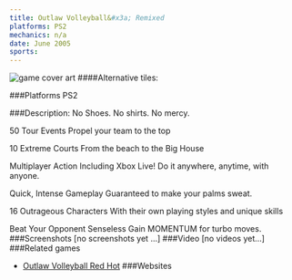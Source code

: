 ```yaml
---
title: Outlaw Volleyball&#x3a; Remixed
platforms: PS2
mechanics: n/a
date: June 2005
sports: 
---
```

![game cover art](//images.igdb.com/igdb/image/upload/t_cover_big/nebf5oyyvlbdneivqqlr.jpg "Logo Title Text 1")
####Alternative tiles:

###Platforms
PS2

###Description:
No Shoes. No shirts. No mercy. 
 
50 Tour Events 
Propel your team to the top 
 
10 Extreme Courts 
From the beach to the Big House 
 
Multiplayer Action Including Xbox Live! 
Do it anywhere, anytime, with anyone. 
 
Quick, Intense Gameplay 
Guaranteed to make your palms sweat. 
 
16 Outrageous Characters 
With their own playing styles and unique skills 
 
Beat Your Opponent Senseless 
Gain MOMENTUM for turbo moves.
###Screenshots
[no screenshots yet ...]
###Video
[no videos yet...]
###Related games
* [Outlaw Volleyball Red Hot](/games/outlaw-volleyball-red-hot-47379/)
###Websites

